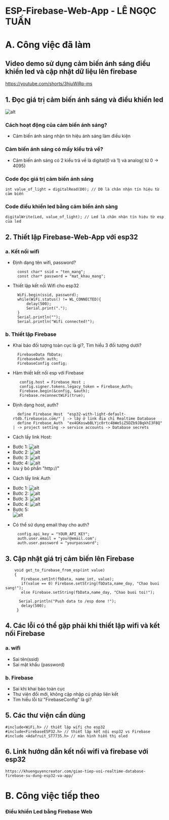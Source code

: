 # ESP-Firebase-Web-App - LÊ NGỌC TUẤN

# A. Công việc đã làm

## Video demo sử dụng cảm biến ánh sáng điều khiển led và cập nhật dữ liệu lên firebase 

https://youtube.com/shorts/3hjuWiRp-ms
## 1. Đọc giá trị cảm biến ánh sáng và điều khiển led
![alt](module_cam_bien_anh_sang.jpg)
###  Cách hoạt động của cảm biến ánh sáng?
- Cảm biến ánh sáng nhận tín hiệu ánh sáng làm điều kiện 
### Cảm biến ánh sáng có mấy kiểu trả về?
- Cảm biến ánh sáng có 2 kiểu trả về là digital(0 và 1) và analog( từ 0 -> 4095) 
### Code đọc giá trị cảm biến ánh sáng 
	
	int value_of_light = digitalRead(D0); // D0 là chân nhận tín hiệu từ cảm biến
### Code điều khiển led bằng cảm biến ánh sàng
	
	digitalWrite(Led, value_of_light); // Led là chân nhận tín hiệu từ esp của led
## 2. Thiết lập Firebase-Web-App với esp32
### a. Kết nối wifi
- Định dạng tên wifi, password?
	
		const char* ssid = "ten_mang";
		const char* password = "mat_khau_mang";
- Thiết lập kết nối Wifi cho esp32

		WiFi.begin(ssid, password);
		while(WiFi.status() != WL_CONNECTED){
			delay(500);
			Serial.print(".");
		}
		Serial.println("");
		Serial.println("Wifi connected!");
### b. Thiết lập Firebase
- Khai báo đối tượng toàn cục là gì?, Tìm hiểu 3 đối tượng dưới?
	
		FirebaseData fbData;
		FirebaseAuth auth;
		FirebaseConfig config;

- Hàm thiết kết nối esp với Firebase
	
		 config.host = Firebase_Host ;
		 config.signer.tokens.legacy_token = Firebase_Auth;
		 Firebase.begin(&config, &auth);
		 Firebase.reconnectWiFi(true);
	
- Định dạng host, auth?

		define Firebase_Host  "esp32-with-light-default-rtdb.firebaseio.com/" | -> lấy ở link địa chỉ Realtime Database
		define Firebase_Auth  "ex4GKoswbBLYjc0rtc4bWe5iZ5DZb9JBqkhI3F8Q" | -> project setting -> service accounts -> Database secrets
- Cách lấy link Host:
	
	

+ Bước 1: 
![alt](Host_b1.png)
+ Bước 2:
![alt](Host_b2.png)
+ Bước 3:
![alt](Host_b3.png)
+ Bước 4:
![alt](Host_b4.png)
+ lưu ý bỏ phần "http://"
		
- Cách lấy link Auth 

	

+ Bước 1:
![alt](Auth_b1.png)
+ Bước 2:
![alt](Auth_b1.png)
+ Bước 3:
![alt](Auth_b1.png)
+ Bước 4:
![alt](Auth_b1.png)
+ Bước 5:	
![alt](Auth_b1.png)

- Có thể sử dụng email thay cho auth?
	
		config.api_key = "YOUR_API_KEY";
		auth.user.email = "your@email.com";
		auth.user.password = "yourpassword";

## 3. Cập nhật giá trị cảm biến lên Firebase
		
		void get_to_firebase_from_esp(int value)
		{
		   Firebase.setInt(fbData, name_int, value);
		   if(value == 0) Firebase.setString(fbData,name_day, "Chao buoi sang!");
		   else Firebase.setString(fbData,name_day, "Chao buoi toi!");
			
		  Serial.println("Push data to /esp done !");
		   delay(500);
		 }
		 
## 4. Các lỗi có thể gặp phải khi thiết lập wifi và kết nối Firebase

### a. wifi
- Sai tên(ssid)
- Sai mật khẩu (password)
### b. Firebase
- Sai khi khai báo toàn cục
- Thư viện đổi mới, không cập nhập cú pháp liên kết 
- Tìm hiểu lỗi từ "FirebaseConfig" là gì?
## 5. Các thư viện cần dùng 
	
	#include<WiFi.h> // thiết lập wifi cho esp32
	#include<FirebaseESP32.h> // thiết lập kết nội esp32 vs Firebase
	#include <Adafruit_ST7735.h> // màn hình hiển thị oled
## 6. Link hướng dẫn kết nối wifi và firebase với esp32

	https://khuenguyencreator.com/giao-tiep-voi-realtime-database-firebase-su-dung-esp32-va-app/
# B. Công việc tiếp theo 

### Điều khiển Led bằng Firebase Web 